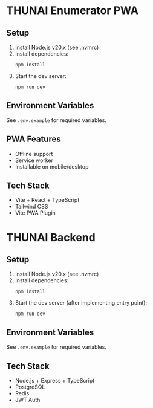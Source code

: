 # THUNAI Enumerator PWA

## Setup

1. Install Node.js v20.x (see .nvmrc)
2. Install dependencies:
   ```
   npm install
   ```
3. Start the dev server:
   ```
   npm run dev
   ```

## Environment Variables
See `.env.example` for required variables.

## PWA Features
- Offline support
- Service worker
- Installable on mobile/desktop

## Tech Stack
- Vite + React + TypeScript
- Tailwind CSS
- Vite PWA Plugin

# THUNAI Backend

## Setup

1. Install Node.js v20.x (see .nvmrc)
2. Install dependencies:
   ```
   npm install
   ```
3. Start the dev server (after implementing entry point):
   ```
   npm run dev
   ```

## Environment Variables
See `.env.example` for required variables.

## Tech Stack
- Node.js + Express + TypeScript
- PostgreSQL
- Redis
- JWT Auth 